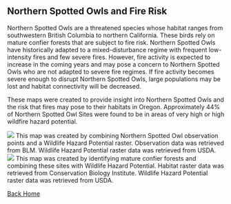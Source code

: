 ## Northern Spotted Owls and Fire Risk
Northern Spotted Owls are a threatened species whose habitat ranges from southwestern British Columbia to northern California. These birds rely on mature confier forests that are subject to fire risk. Northern Spotted Owls have historically adapted to a  mixed-disturbance regime with frequent low-intensity fires and few severe fires. However, fire activity is expected to increase in the coming years and may pose a concern to Northern Spotted Owls who are not adapted to severe fire regimes. If fire activity becomes severe enough to disrupt Northern Spotted Owls, large populations may be lost and habitat connectivity will be decreased.

These maps were created to provide insight into Northern Spotted Owls and the risk that fires may pose to their habitats in Oregon. Approximately 44% of Northern Spotted Owl Sites were found to be in areas of very high or high wildfire hazard potential. 

<img src="https://github.com/user-attachments/assets/2b0da80f-e3c2-4433-8e05-642dc2e82004">
This map was created by combining Northern Spotted Owl observation points and a Wildlife Hazard Potential raster. Observation data was retrieved from BLM. Wildlife Hazard Potential raster data was retrieved from USDA. 

<img src="https://github.com/user-attachments/assets/aab38581-7b06-47b3-a5e6-04a1f2d9dd0e">
This map was created by identifying mature confier forests and combining these sites with Wildlife Hazard Potential. Habitat raster data was retrieved from Conservation Biology Institute. Wildlife Hazard Potential raster data was retrieved from USDA.


[Back Home](README.md)

